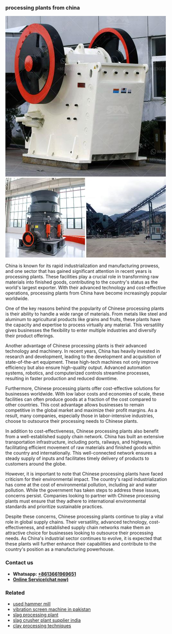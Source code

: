 <h3>processing plants from china</h3><img src='1708498210.jpg' alt=''><p>China is known for its rapid industrialization and manufacturing prowess, and one sector that has gained significant attention in recent years is processing plants. These facilities play a crucial role in transforming raw materials into finished goods, contributing to the country's status as the world's largest exporter. With their advanced technology and cost-effective operations, processing plants from China have become increasingly popular worldwide.</p><p>One of the key reasons behind the popularity of Chinese processing plants is their ability to handle a wide range of materials. From metals like steel and aluminum to agricultural products like grains and fruits, these plants have the capacity and expertise to process virtually any material. This versatility gives businesses the flexibility to enter multiple industries and diversify their product offerings.</p><p>Another advantage of Chinese processing plants is their advanced technology and machinery. In recent years, China has heavily invested in research and development, leading to the development and acquisition of state-of-the-art equipment. These high-tech machines not only improve efficiency but also ensure high-quality output. Advanced automation systems, robotics, and computerized controls streamline processes, resulting in faster production and reduced downtime.</p><p>Furthermore, Chinese processing plants offer cost-effective solutions for businesses worldwide. With low labor costs and economies of scale, these facilities can often produce goods at a fraction of the cost compared to other countries. This cost advantage allows businesses to remain competitive in the global market and maximize their profit margins. As a result, many companies, especially those in labor-intensive industries, choose to outsource their processing needs to Chinese plants.</p><p>In addition to cost-effectiveness, Chinese processing plants also benefit from a well-established supply chain network. China has built an extensive transportation infrastructure, including ports, railways, and highways, facilitating efficient movement of raw materials and finished goods within the country and internationally. This well-connected network ensures a steady supply of inputs and facilitates timely delivery of products to customers around the globe.</p><p>However, it is important to note that Chinese processing plants have faced criticism for their environmental impact. The country's rapid industrialization has come at the cost of environmental pollution, including air and water pollution. While the government has taken steps to address these issues, concerns persist. Companies looking to partner with Chinese processing plants must ensure that they adhere to international environmental standards and prioritize sustainable practices.</p><p>Despite these concerns, Chinese processing plants continue to play a vital role in global supply chains. Their versatility, advanced technology, cost-effectiveness, and established supply chain networks make them an attractive choice for businesses looking to outsource their processing needs. As China's industrial sector continues to evolve, it is expected that these plants will further enhance their capabilities and contribute to the country's position as a manufacturing powerhouse.</p><h3>Contact us</h3><ul><li><strong>Whatsapp:&nbsp;<a href="https://wa.me/8613661969651">+8613661969651</a></strong></li><li><a href="https://swt.shibang-china.com/?git&amp;zhl&amp;processing plants from china"><strong>Online Service(chat now)</strong></a></li></ul><h3>Related</h3><ul><li><a href='used hammer mill.md'>used hammer mill</a></li><li><a href='vibration screen machine in pakistan.md'>vibration screen machine in pakistan</a></li><li><a href='slag processing plant.md'>slag processing plant</a></li><li><a href='slag crusher plant supplier india.md'>slag crusher plant supplier india</a></li><li><a href='clay processing techniques.md'>clay processing techniques</a></li></ul>